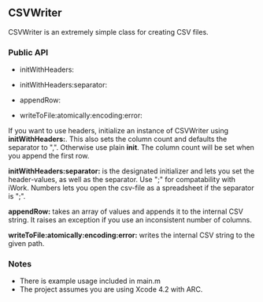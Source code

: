 ## CSVWriter

CSVWriter is an extremely simple class for creating CSV files.

### Public API

- initWithHeaders:
- initWithHeaders:separator:

- appendRow:
- writeToFile:atomically:encoding:error:

If you want to use headers, initialize an instance of CSVWriter using **initWithHeaders:**. This also sets the column count and defaults the separator to ",". Otherwise use plain **init**. The column count will be set when you append the first row.

**initWithHeaders:separator:** is the designated initializer and lets you set the header-values, as well as the separator. Use ";" for compatability with iWork. Numbers lets you open the csv-file as a spreadsheet if the separator is ";".

**appendRow:** takes an array of values and appends it to the internal CSV string. It raises an exception if you use an inconsistent number of columns.

**writeToFile:atomically:encoding:error:** writes the internal CSV string to the given path.

### Notes

- There is example usage included in main.m
- The project assumes you are using Xcode 4.2 with ARC.
